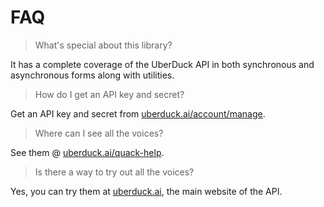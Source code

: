 # FAQ

> What's special about this library?

It has a complete coverage of the UberDuck API in both synchronous and asynchronous forms along with utilities.

> How do I get an API key and secret?

Get an API key and secret from [uberduck.ai/account/manage](https://uberduck.ai/account/manage).

> Where can I see all the voices?

See them @ [uberduck.ai/quack-help](https://uberduck.ai/quack-help).

> Is there a way to try out all the voices?

Yes, you can try them at [uberduck.ai](https://uberduck.ai), the main website of the API.